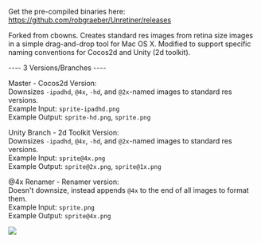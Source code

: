 Get the pre-compiled binaries here: https://github.com/robgraeber/Unretiner/releases

Forked from cbowns. Creates standard res images from retina size images in a simple drag-and-drop tool for Mac OS X. Modified to support specific naming conventions for Cocos2d and Unity (2d toolkit). 

---- 3 Versions/Branches ----

Master - Cocos2d Version:  
Downsizes `-ipadhd`, `@4x`, `-hd`, and `@2x`-named images to standard res versions.  
Example Input: `sprite-ipadhd.png`  
Example Output: `sprite-hd.png`, `sprite.png` 

Unity Branch - 2d Toolkit Version:  
Downsizes `-ipadhd`, `@4x`, `-hd`, and `@2x`-named images to standard res versions.  
Example Input: `sprite@4x.png`  
Example Output: `sprite@2x.png`, `sprite@1x.png`  

@4x Renamer - Renamer version:  
Doesn't downsize, instead appends `@4x` to the end of all images to format them.  
Example Input: `sprite.png`  
Example Output: `sprite@4x.png`   
  
![](http://i.imgur.com/PZfzHdN.png)
